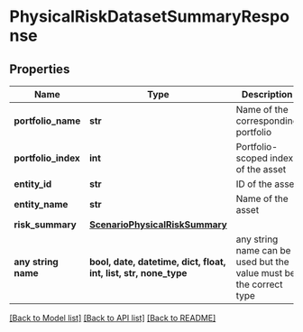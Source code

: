 # PhysicalRiskDatasetSummaryResponse


## Properties
Name | Type | Description | Notes
------------ | ------------- | ------------- | -------------
**portfolio_name** | **str** | Name of the corresponding portfolio | 
**portfolio_index** | **int** | Portfolio-scoped index of the asset | 
**entity_id** | **str** | ID of the asset | 
**entity_name** | **str** | Name of the asset | 
**risk_summary** | [**ScenarioPhysicalRiskSummary**](ScenarioPhysicalRiskSummary.md) |  | 
**any string name** | **bool, date, datetime, dict, float, int, list, str, none_type** | any string name can be used but the value must be the correct type | [optional]

[[Back to Model list]](../README.md#documentation-for-models) [[Back to API list]](../README.md#documentation-for-api-endpoints) [[Back to README]](../README.md)


